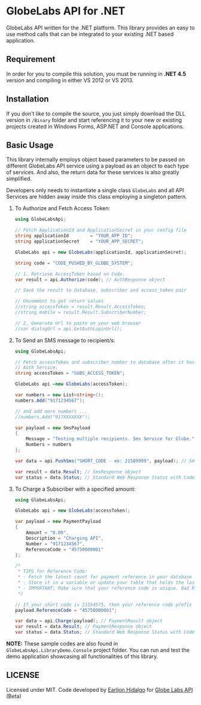 GlobeLabs API for .NET
===========

GlobeLabs API written for the .NET platform. This library provides an easy to use method calls that can be integrated to your existing .NET based application.

## Requirement

In order for you to compile this solution, you must be running in **.NET 4.5** version and compiling in either VS 2012 or VS 2013.

## Installation

If you don't like to compile the source, you just simply download the DLL version in `/Binary` folder and start referencing it to your new or existing projects created in Windows Forms, ASP.NET and Console applications.

## Basic Usage

This library internally employs object based parameters to be passed on different GlobeLabs API service using a payload as an object to each type of services. And also, the return data for these services is also greatly simplified.

Developers only needs to instantiate a single class `GlobeLabs` and all API Services are hidden away inside this class employing a singleton pattern.

1. To Authorize and Fetch Access Token:
	```csharp
	using GlobeLabsApi;
	
    // Fetch ApplicationId and ApplicationSecret in your config file
    string applicationId        = "YOUR_APP_ID";
    string applicationSecret    = "YOUR_APP_SECRET";

    GlobeLabs api = new GlobeLabs(applicationId, applicationSecret);

    string code = "CODE_PUSHED_BY_GLOBE_SYSTEM";

    // 1. Retrieve AccessToken based on Code.
    var result = api.Authorize(code); // AuthResponse object

    // Save the result to database, subscriber and access_token pair

    // Uncomment to get return values
    //string accessToken = result.Result.AccessToken;
    //string mobile = result.Result.SubscriberNumber;

    // 2. Generate Url to paste on your web browser
    //var dialogUrl = api.GetAuthLoginUrl();

	```
2. To Send an SMS message to recipient/s:

	```csharp
	using GlobeLabsApi;

    // Fetch accessToken and subscriber number to database after it has passed on the
	// Auth Service.
    string accessToken = "SUBS_ACCESS_TOKEN";

    GlobeLabs api =new GlobeLabs(accessToken);

    var numbers = new List<string>();
    numbers.Add("9171234567");

    // and add more numbers ...
    //numbers.Add("917XXXXXXX");

    var payload = new SmsPayload
    {
        Message = "Testing multiple recipients. Sms Service for Globe.",
        Numbers = numbers
    };

    var data = api.PushSms("SHORT_CODE - ex: 21589999", payload); // SmsResult object

	var result = data.Result; // SmsResponse object
	var status = data.Status; // Standard Web Response Status with Code and Description

	```
3. To Charge a Subscriber with a specified amount:
	```csharp
	using GlobeLabsApi;

    GlobeLabs api = new GlobeLabs(accessToken);

    var payload = new PaymentPayload
    {
        Amount = "0.00",
        Description = "Charging API",
        Number = "9171234567",
        ReferenceCode = "45750000001"
    };

    /*
     * TIPS for Reference Code:
     * - Fetch the latest count for payment reference in your database
     * - Store it in a variable or update your table that holds the last reference count
     * - IMPORTANT: Make sure that your reference code is unique. Bad Request will occur if code is repeating
     */

    // If your short code is 21554575, then your reference code prefix is 4575 + 7digit numbers
    payload.ReferenceCode = "45750000001";

    var data = api.Charge(payload); // PaymentResult object
	var result = data.Result; // PaymentResponse object
	var status = data.Status; // Standard Web Response Status with Code and Description
	```

**NOTE:** 
These sample codes are also found in `GlobeLabsApi.LibraryDemo.Console` project folder. You can run and test the demo application showcasing all functionalities of this library.

## LICENSE

Licensed under MIT. Code developed by [Earljon Hidalgo](http://twitter.com/earljon) for [Globe Labs API](http://www.globelabs.com.ph) (Beta)

